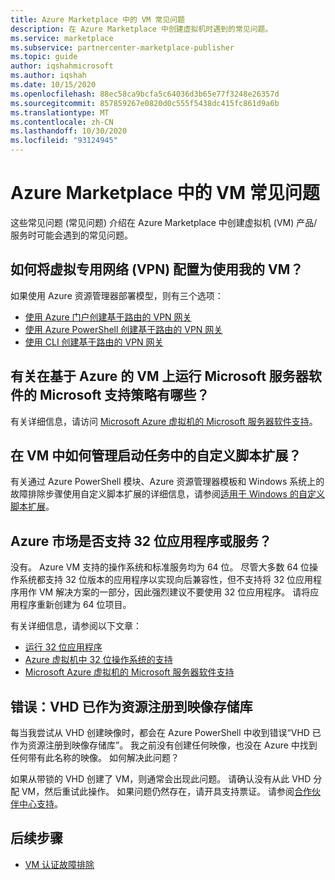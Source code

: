 ```yaml
---
title: Azure Marketplace 中的 VM 常见问题
description: 在 Azure Marketplace 中创建虚拟机时遇到的常见问题。
ms.service: marketplace
ms.subservice: partnercenter-marketplace-publisher
ms.topic: guide
author: iqshahmicrosoft
ms.author: iqshah
ms.date: 10/15/2020
ms.openlocfilehash: 88ec58ca9bcfa5c64036d3b65e77f3248e26357d
ms.sourcegitcommit: 857859267e0820d0c555f5438dc415fc861d9a6b
ms.translationtype: MT
ms.contentlocale: zh-CN
ms.lasthandoff: 10/30/2020
ms.locfileid: "93124945"
---
```

# <a name="common-questions-about-vm-in-azure-marketplace"></a>Azure Marketplace 中的 VM 常见问题

这些常见问题 (常见问题) 介绍在 Azure Marketplace 中创建虚拟机 (VM) 产品/服务时可能会遇到的常见问题。

## <a name="how-do-i-configure-a-virtual-private-network-vpn-to-work-with-my-vms"></a>如何将虚拟专用网络 (VPN) 配置为使用我的 VM？

如果使用 Azure 资源管理器部署模型，则有三个选项：

- [使用 Azure 门户创建基于路由的 VPN 网关](../vpn-gateway/tutorial-create-gateway-portal.md)
- [使用 Azure PowerShell 创建基于路由的 VPN 网关](../vpn-gateway/create-routebased-vpn-gateway-powershell.md)
- [使用 CLI 创建基于路由的 VPN 网关](../vpn-gateway/create-routebased-vpn-gateway-cli.md)

## <a name="what-are-microsoft-support-policies-for-running-microsoft-server-software-on-azure-based-vms"></a>有关在基于 Azure 的 VM 上运行 Microsoft 服务器软件的 Microsoft 支持策略有哪些？

有关详细信息，请访问 [Microsoft Azure 虚拟机的 Microsoft 服务器软件支持](https://support.microsoft.com/help/2721672/microsoft-server-software-support-for-microsoft-azure-virtual-machines)。

## <a name="in-a-vm-how-do-i-manage-the-custom-script-extension-in-the-startup-task"></a>在 VM 中如何管理启动任务中的自定义脚本扩展？

有关通过 Azure PowerShell 模块、Azure 资源管理器模板和 Windows 系统上的故障排除步骤使用自定义脚本扩展的详细信息，请参阅[适用于 Windows 的自定义脚本扩展](../virtual-machines/extensions/custom-script-windows.md)。

## <a name="are-32-bit-applications-or-services-supported-in-azure-marketplace"></a>Azure 市场是否支持 32 位应用程序或服务？

没有。 Azure VM 支持的操作系统和标准服务均为 64 位。 尽管大多数 64 位操作系统都支持 32 位版本的应用程序以实现向后兼容性，但不支持将 32 位应用程序用作 VM 解决方案的一部分，因此强烈建议不要使用 32 位应用程序。 请将应用程序重新创建为 64 位项目。

有关详细信息，请参阅以下文章：

- [运行 32 位应用程序](/windows/desktop/WinProg64/running-32-bit-applications)
- [Azure 虚拟机中 32 位操作系统的支持](https://support.microsoft.com/help/4021388/support-for-32-bit-operating-systems-in-azure-virtual-machines)
- [Microsoft Azure 虚拟机的 Microsoft 服务器软件支持](https://support.microsoft.com/help/2721672/microsoft-server-software-support-for-microsoft-azure-virtual-machines)

## <a name="error-vhd-is-already-registered-with-image-repository-as-the-resource"></a>错误：VHD 已作为资源注册到映像存储库

每当我尝试从 VHD 创建映像时，都会在 Azure PowerShell 中收到错误“VHD 已作为资源注册到映像存储库”。 我之前没有创建任何映像，也没在 Azure 中找到任何带有此名称的映像。 如何解决此问题？

如果从带锁的 VHD 创建了 VM，则通常会出现此问题。 请确认没有从此 VHD 分配 VM，然后重试此操作。 如果问题仍然存在，请开具支持票证。 请参阅[合作伙伴中心支持](support.md)。

## <a name="next-steps"></a>后续步骤

- [VM 认证故障排除](azure-vm-create-certification-faq.md)